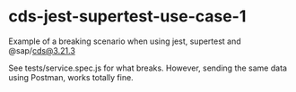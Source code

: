 # cds-jest-supertest-use-case-1
Example of a breaking scenario when using jest, supertest and @sap/cds@3.21.3

See tests/service.spec.js for what breaks.
However, sending the same data using Postman, works totally fine.
